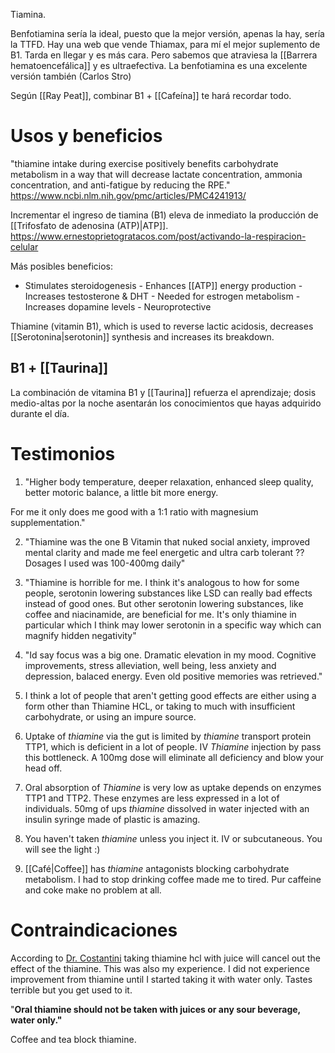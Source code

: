 Tiamina.

Benfotiamina sería la ideal, puesto que la mejor versión, apenas la hay, sería la TTFD. Hay una web que vende Thiamax, para mí el mejor suplemento de B1. Tarda en llegar y es más cara. Pero sabemos que atraviesa la [[Barrera hematoencefálica]] y es ultraefectiva. La benfotiamina es una excelente versión también (Carlos Stro)

Según [[Ray Peat]], combinar B1 + [[Cafeína]] te hará recordar todo.


# Usos y beneficios

"thiamine intake during exercise positively benefits carbohydrate metabolism in a way that will decrease lactate concentration, ammonia concentration, and anti-fatigue by reducing the RPE."
https://www.ncbi.nlm.nih.gov/pmc/articles/PMC4241913/

Incrementar el ingreso de tiamina (B1) eleva de inmediato la producción de [[Trifosfato de adenosina (ATP)|ATP]].
https://www.ernestoprietogratacos.com/post/activando-la-respiracion-celular

Más posibles beneficios:

- Stimulates steroidogenesis - Enhances [[ATP]] energy production - Increases testosterone & DHT - Needed for estrogen metabolism - Increases dopamine levels - Neuroprotective

Thiamine (vitamin B1), which is used to reverse lactic acidosis, decreases [[Serotonina|serotonin]] synthesis and increases its breakdown.


## B1 + [[Taurina]]

La combinación de vitamina B1 y [[Taurina]] refuerza el aprendizaje; dosis medio-altas por la noche asentarán los conocimientos que hayas adquirido durante el día.
# Testimonios

1. "Higher body temperature, deeper relaxation, enhanced sleep quality, better motoric balance, a little bit more energy.  
  
For me it only does me good with a 1:1 ratio with magnesium supplementation."


2. "Thiamine was the one B Vitamin that nuked social anxiety, improved mental clarity and made me feel energetic and ultra carb tolerant ??  
Dosages I used was 100-400mg daily"



3. "Thiamine is horrible for me. I think it's analogous to how for some people, serotonin lowering substances like LSD can really bad effects instead of good ones. But other serotonin lowering substances, like coffee and niacinamide, are beneficial for me. It's only thiamine in particular which I think may lower serotonin in a specific way which can magnify hidden negativity"

4. "Id say focus was a big one. Dramatic elevation in my mood. Cognitive improvements, stress alleviation, well being, less anxiety and depression, balaced energy. Even old positive memories was retrieved."


5. I think a lot of people that aren't getting good effects are either using a form other than Thiamine HCL, or taking to much with insufficient carbohydrate, or using an impure source.

6. Uptake of _thiamine_ via the gut is limited by _thiamine_ transport protein TTP1, which is deficient in a lot of people. IV _Thiamine_ injection by pass this bottleneck. A 100mg dose will eliminate all deficiency and blow your head off.
7. Oral absorption of _Thiamine_ is very low as uptake depends on enzymes TTP1 and TTP2. These enzymes are less expressed in a lot of individuals. 50mg of ups _thiamine_ dissolved in water injected with an insulin syringe made of plastic is amazing.
8. You haven't taken _thiamine_ unless you inject it. IV or subcutaneous. You will see the light :)
9. [[Café|Coffee]] has _thiamine_ antagonists blocking carbohydrate metabolism. I had to stop drinking coffee made me to tired. Pur caffeine and coke make no problem at all.

# Contraindicaciones

According to [Dr. Costantini](https://highdosethiamine.org/hdt-therapy/) taking thiamine hcl with juice will cancel out the effect of the thiamine. This was also my experience. I did not experience improvement from thiamine until I started taking it with water only. Tastes terrible but you get used to it.  
  
"**Oral thiamine should not be taken with juices or any sour beverage, water only."**  
  
Coffee and tea block thiamine.